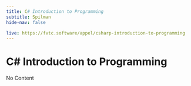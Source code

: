 ```yaml
---
title: C# Introduction to Programming
subtitle: Spilman
hide-nav: false

live: https://fvtc.software/appel/csharp-introduction-to-programming
---
```


# C# Introduction to Programming

No Content